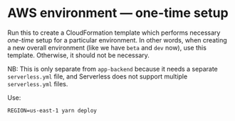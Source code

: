 # AWS environment — one-time setup

Run this to create a CloudFormation template which performs necessary _one-time_ setup for a particular environment. In other words, when creating a new overall environment (like we have `beta` and `dev` now), use this template. Otherwise, it should not be necessary.

NB: This is only separate from `app-backend` because it needs a separate `serverless.yml` file, and Serverless does not support multiple `serverless.yml` files.

Use:
```
REGION=us-east-1 yarn deploy
```
